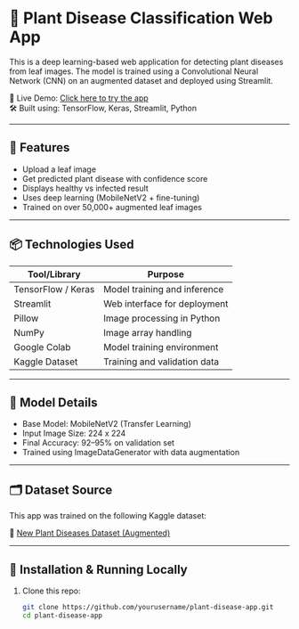 # 🌿 Plant Disease Classification Web App

This is a deep learning-based web application for detecting plant diseases from leaf images. The model is trained using a Convolutional Neural Network (CNN) on an augmented dataset and deployed using Streamlit.

🔗 Live Demo: [Click here to try the app](https://plant-disease-app-abhishek.streamlit.app/)  
🛠️ Built using: TensorFlow, Keras, Streamlit, Python

---

## 🚀 Features

- Upload a leaf image
- Get predicted plant disease with confidence score
- Displays healthy vs infected result
- Uses deep learning (MobileNetV2 + fine-tuning)
- Trained on over 50,000+ augmented leaf images

---

## 📦 Technologies Used

| Tool/Library       | Purpose                          |
|--------------------|----------------------------------|
| TensorFlow / Keras | Model training and inference     |
| Streamlit          | Web interface for deployment     |
| Pillow             | Image processing in Python       |
| NumPy              | Image array handling             |
| Google Colab       | Model training environment       |
| Kaggle Dataset     | Training and validation data     |

---

## 🧠 Model Details

- Base Model: MobileNetV2 (Transfer Learning)
- Input Image Size: 224 x 224
- Final Accuracy: 92–95% on validation set
- Trained using ImageDataGenerator with data augmentation

---

## 🗂️ Dataset Source

This app was trained on the following Kaggle dataset:

🔗 [New Plant Diseases Dataset (Augmented)](https://www.kaggle.com/datasets/vipoooool/new-plant-diseases-dataset)

---

## 📂 Installation & Running Locally

1. Clone this repo:
   ```bash
   git clone https://github.com/yourusername/plant-disease-app.git
   cd plant-disease-app
